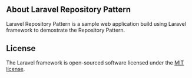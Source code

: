 ## About Laravel Repository Pattern

Laravel Repository Pattern is a sample web application build using Laravel  framework to demostrate the Repository Pattern.

## License

The Laravel framework is open-sourced software licensed under the [MIT license](https://opensource.org/licenses/MIT).
